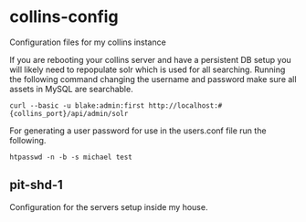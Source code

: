 # collins-config
Configuration files for my collins instance

If you are rebooting your collins server and have a persistent DB setup you will likely
need to repopulate solr which is used for all searching. Running the following command
changing the username and password make sure all assets in MySQL are searchable.

```
curl --basic -u blake:admin:first http://localhost:#{collins_port}/api/admin/solr
```

For generating a user password for use in the users.conf file run the following.

```
htpasswd -n -b -s michael test
```

## pit-shd-1
Configuration for the servers setup inside my house.


